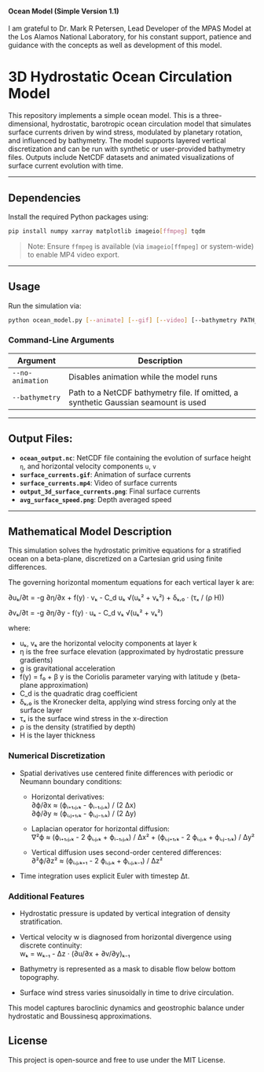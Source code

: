 #### Ocean Model (Simple Version 1.1)

I am grateful to Dr. Mark R Petersen, Lead Developer of the MPAS Model at the Los Alamos National Laboratory, for his constant support, patience and guidance with the concepts as well as development of this model.

# 3D Hydrostatic Ocean Circulation Model

This repository implements a simple ocean model. This is a three-dimensional, hydrostatic, barotropic ocean circulation model that simulates surface currents driven by wind stress, modulated by planetary rotation, and influenced by bathymetry. The model supports layered vertical discretization and can be run with synthetic or user-provided bathymetry files. Outputs include NetCDF datasets and animated visualizations of surface current evolution with time.

---

## Dependencies

Install the required Python packages using:

```bash
pip install numpy xarray matplotlib imageio[ffmpeg] tqdm
```

> Note: Ensure `ffmpeg` is available (via `imageio[ffmpeg]` or system-wide) to enable MP4 video export.

---

## Usage

Run the simulation via:

```bash
python ocean_model.py [--animate] [--gif] [--video] [--bathymetry PATH_TO_FILE]
```

### Command-Line Arguments

| Argument             | Description                                                                         |
|----------------------|-------------------------------------------------------------------------------------|
| `--no-animation`     | Disables animation while the model runs                                             |
| `--bathymetry`       | Path to a NetCDF bathymetry file. If omitted, a synthetic Gaussian seamount is used |

---

## Output Files:

- **`ocean_output.nc`**: NetCDF file containing the evolution of surface height `η`, and horizontal velocity components `u`, `v`
- **`surface_currents.gif`**: Animation of surface currents
- **`surface_currents.mp4`**: Video of surface currents
- **`output_3d_surface_currents.png`**: Final surface currents
- **`avg_surface_speed.png`**: Depth averaged speed 

---
## Mathematical Model Description

This simulation solves the hydrostatic primitive equations for a stratified ocean on a beta-plane, discretized on a Cartesian grid using finite differences.

The governing horizontal momentum equations for each vertical layer k are:

∂uₖ/∂t = -g ∂η/∂x + f(y) · vₖ - C_d uₖ √(uₖ² + vₖ²) + δₖ,₀ · (τₓ / (ρ H))

∂vₖ/∂t = -g ∂η/∂y - f(y) · uₖ - C_d vₖ √(uₖ² + vₖ²)

where:

- uₖ, vₖ are the horizontal velocity components at layer k  
- η is the free surface elevation (approximated by hydrostatic pressure gradients)  
- g is gravitational acceleration  
- f(y) = f₀ + β y is the Coriolis parameter varying with latitude y (beta-plane approximation)  
- C_d is the quadratic drag coefficient  
- δₖ,₀ is the Kronecker delta, applying wind stress forcing only at the surface layer  
- τₓ is the surface wind stress in the x-direction  
- ρ is the density (stratified by depth)  
- H is the layer thickness  

### Numerical Discretization

- Spatial derivatives use centered finite differences with periodic or Neumann boundary conditions:  
  - Horizontal derivatives:  
    ∂ϕ/∂x ≈ (ϕᵢ₊₁,ⱼ,ₖ - ϕᵢ₋₁,ⱼ,ₖ) / (2 Δx)  
    ∂ϕ/∂y ≈ (ϕᵢ,ⱼ₊₁,ₖ - ϕᵢ,ⱼ₋₁,ₖ) / (2 Δy)  

  - Laplacian operator for horizontal diffusion:  
    ∇²ϕ ≈ (ϕᵢ₊₁,ⱼ,ₖ - 2 ϕᵢ,ⱼ,ₖ + ϕᵢ₋₁,ⱼ,ₖ) / Δx² + (ϕᵢ,ⱼ₊₁,ₖ - 2 ϕᵢ,ⱼ,ₖ + ϕᵢ,ⱼ₋₁,ₖ) / Δy²  

  - Vertical diffusion uses second-order centered differences:  
    ∂²ϕ/∂z² ≈ (ϕᵢ,ⱼ,ₖ₊₁ - 2 ϕᵢ,ⱼ,ₖ + ϕᵢ,ⱼ,ₖ₋₁) / Δz²  

- Time integration uses explicit Euler with timestep Δt.

### Additional Features

- Hydrostatic pressure is updated by vertical integration of density stratification.  
- Vertical velocity w is diagnosed from horizontal divergence using discrete continuity:  
  wₖ = wₖ₋₁ - Δz · (∂u/∂x + ∂v/∂y)ₖ₋₁  

- Bathymetry is represented as a mask to disable flow below bottom topography.  
- Surface wind stress varies sinusoidally in time to drive circulation.

This model captures baroclinic dynamics and geostrophic balance under hydrostatic and Boussinesq approximations.


## License

This project is open-source and free to use under the MIT License.

